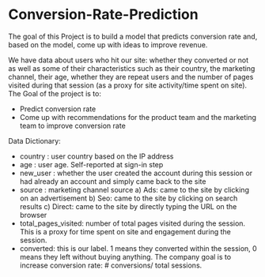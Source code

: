 # Conversion-Rate-Prediction

The goal of this Project is to build a model that predicts conversion rate and, based on the model, come up with ideas to improve revenue.

We have data about users who hit our site: whether they converted or not as well as some of their characteristics such as their country, 
the marketing channel, their age, whether they are repeat users and the number of pages visited during that session 
(as a proxy for site activity/time spent on site).
The Goal of the project is to:
 - Predict conversion rate
 - Come up with recommendations for the product team and the marketing team to improve conversion rate
 
Data Dictionary:

 - country : user country based on the IP address
 - age : user age. Self-reported at sign-in step
 - new_user : whether the user created the account during this session or had already an account and simply came back to the site
 - source : marketing channel source
 a) Ads: came to the site by clicking on an advertisement
 b) Seo: came to the site by clicking on search results
 c) Direct: came to the site by directly typing the URL on the browser
 - total_pages_visited: number of total pages visited during the session. This is a proxy for time spent on site and engagement                         during the session.
- converted: this is our label. 1 means they converted within the session, 0 means they left without buying anything. The company goal is to increase conversion rate: # conversions/ total sessions.
